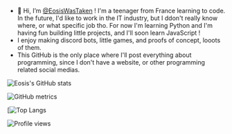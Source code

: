 - 👋 Hi, I’m [@EosisWasTaken](http://eosiswastaken.github.io) ! I'm a teenager from France learning to code. In the future, I'd like to work in the IT industry, but I ddon't really know where, or what specific job tho. For now I'm learning Python and I'm having fun building little projects, and I'll soon learn JavaScript ! 
- I enjoy making discord bots, little games, and proofs of concept, looots of them.
- This GitHub is the only place where I'll post everything about programming, since I don't have a website, or other programming related social medias. 

![Eosis's GitHub stats](https://github-readme-stats.vercel.app/api?username=eosiswastaken&show_icons=true&count_private=true&theme=codeSTACKr)

![GitHub metrics](https://metrics.lecoq.io/eosiswastaken)  

[![Top Langs](https://github-readme-stats.vercel.app/api/top-langs/?username=AnhellO&langs_count=10&theme=tokyonight&layout=compact)

![Profile views](https://gpvc.arturio.dev/eosiswastaken)  

